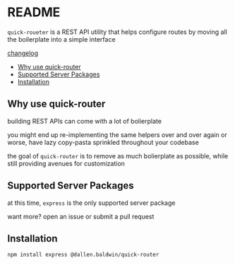 # README <!-- omit in toc -->

`quick-roueter` is a REST API utility that helps configure routes by moving all the boilerplate into a simple interface

[changelog](CHANGELOG.md)

- [Why use quick-router](#why-use-quick-router)
- [Supported Server Packages](#supported-server-packages)
- [Installation](#installation)

## Why use quick-router

building REST APIs can come with a lot of bolierplate

you might end up re-implementing the same helpers over and over again or worse, have lazy copy-pasta sprinkled throughout your codebase

the goal of `quick-router` is to remove as much bolierplate as possible, while still providing avenues for customization

## Supported Server Packages

at this time, `express` is the only supported server package

want more? open an issue or submit a pull request

## Installation

``` bash
npm install express @dallen.baldwin/quick-router
```
